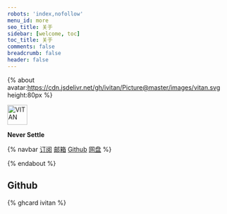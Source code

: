```yaml
---
robots: 'index,nofollow'
menu_id: more
seo_title: 关于
sidebar: [welcome, toc]
toc_title: 关于
comments: false
breadcrumb: false
header: false
---
```


{% about avatar:https://cdn.jsdelivr.net/gh/ivitan/Picture@master/images/vitan.svg height:80px %}

<img height="45px" alt="VITAN" src="https://cdn.jsdelivr.net/gh/ivitan/Picture@master/images/ming.svg">

**Never Settle**

{% navbar
[订阅](/xml/atom.xml) 
[邮箱](mailto:vitanyeung@gmail.com)
[Github](https://github.com/ivitan)
[网盘](https://pan.ivitan.com) %}

{% endabout %}
## Github
{% ghcard ivitan %}